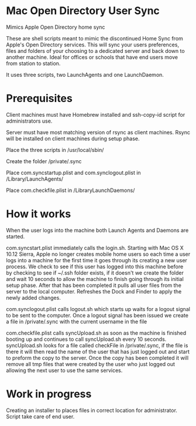 # Mac Open Directory User Sync
Mimics Apple Open Directory home sync

These are shell scripts meant to mimic the discontinued Home Sync from Apple's Open Directory services.  This will sync your users preferences, files and folders of your choosing to a dedicated server and back down to another machine.  Ideal for offices or schools that have end users move from station to station.

It uses three scripts, two LaunchAgents and one LaunchDaemon.

# Prerequisites

Client machines must have Homebrew installed and ssh-copy-id script for administrators use. 

Server must have most matching version of rsync as client machines.  Rsync will be installed on client machines during setup phase.

Place the three scripts in /usr/local/sbin/

Create the folder /private/.sync

Place com.syncstartup.plist and com.synclogout.plist in /Library/LaunchAgents/

Place com.checkfile.plist in /LibraryLaunchDaemons/

# How it works

When the user logs into the machine both Launch Agents and Daemons are started.  

com.syncstart.plist immediately calls the login.sh.  Starting with Mac OS X 10.12 Sierra, Apple no longer creates mobile home users so each time a user logs into a machine for the first time it goes through its creating a new user process.  We check to see if this user has logged into this machine before by checking to see if ~/.ssh folder exists, if it doesn't we create the folder and wait 10 seconds to allow the machine to finish going through its initial setup phase.  After that has been completed it pulls all user files from the server to the local computer.  Refreshes the Dock and Finder to apply the newly added changes.

com.synclogout.plist calls logout.sh which starts up waits for a logout signal to be sent to the computer.  Once a logout signal has been issued we create a file in /private/.sync with the current username in the file

com.checkfile.plist calls syncUpload.sh as soon as the machine is finished booting up and continues to call syncUpload.sh every 10 seconds.   syncUpload.sh looks for a file called checkFile in /private/.sync, if the file is there it will then read the name of the user that has just logged out and start to preform the copy to the server.  Once the copy has been completed it will remove all tmp files that were created by the user who just logged out allowing the next user to use the same services.

# Work in progress

Creating an installer to places files in correct location for administrator.  Script take care of end user.
